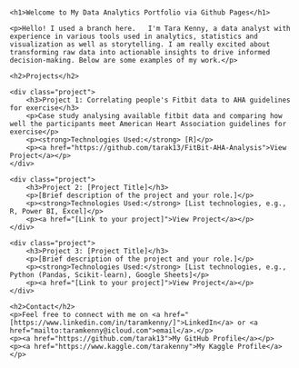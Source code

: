 


<html lang="en">
<head>
    <meta charset="UTF-8">
    <meta name="viewport" content="width=device-width, initial-scale=1.0">
    <title>Tara Kenny-Data Analytics Portfolio</title>
    <style>
        body {
            font-family: sans-serif;
            margin: 20px;
        }
        h1, h2 {
            color: #333;
        }
        .project {
            margin-bottom: 20px;
            border: 1px solid #ddd;
            padding: 15px;
            border-radius: 5px;
        }
        .project a {
            font-weight: bold;
            text-decoration: none;
            color: #007bff;
        }
        .project a:hover {
            text-decoration: underline;
        }
    </style>
</head>
<body>

    <h1>Welcome to My Data Analytics Portfolio via Github Pages</h1>

    <p>Hello! I used a branch here.   I'm Tara Kenny, a data analyst with experience in various tools used in analytics, statistics and visualization as well as storytelling. I am really excited about transforming raw data into actionable insights to drive informed decision-making. Below are some examples of my work.</p>

    <h2>Projects</h2>

    <div class="project">
        <h3>Project 1: Correlating people's Fitbit data to AHA guidelines for exercise</h3>
        <p>Case study analysing available fitbit data and comparing how well the participants meet American Heart Association guidelines for exercise</p>
        <p><strong>Technologies Used:</strong> [R]</p>
        <p><a href="https://github.com/tarak13/FitBit-AHA-Analysis">View Project</a></p>
    </div>

    <div class="project">
        <h3>Project 2: [Project Title]</h3>
        <p>[Brief description of the project and your role.]</p>
        <p><strong>Technologies Used:</strong> [List technologies, e.g., R, Power BI, Excel]</p>
        <p><a href="[Link to your project]">View Project</a></p>
    </div>

    <div class="project">
        <h3>Project 3: [Project Title]</h3>
        <p>[Brief description of the project and your role.]</p>
        <p><strong>Technologies Used:</strong> [List technologies, e.g., Python (Pandas, Scikit-learn), Google Sheets]</p>
        <p><a href="[Link to your project]">View Project</a></p>
    </div>

    <h2>Contact</h2>
    <p>Feel free to connect with me on <a href="[https://www.linkedin.com/in/taramkenny/]">LinkedIn</a> or <a href="mailto:taramkenny@icloud.com">email</a>.</p>
    <p><a href="https://github.com/tarak13">My GitHub Profile</a></p>
    <p><a href="https://www.kaggle.com/tarakenny">My Kaggle Profile</a></p>

</body>
</html>


